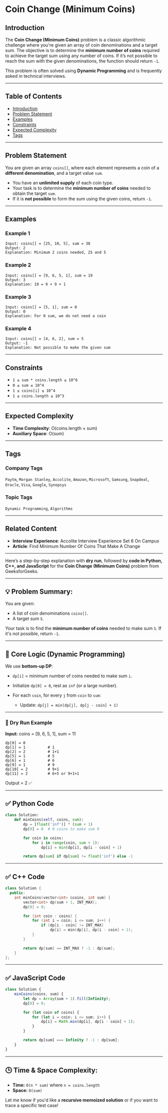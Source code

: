 
# Coin Change (Minimum Coins)

## Introduction

The **Coin Change (Minimum Coins)** problem is a classic algorithmic challenge where you're given an array of coin denominations and a target sum. The objective is to determine the **minimum number of coins** required to achieve the target sum using any number of coins. If it’s not possible to reach the sum with the given denominations, the function should return `-1`.

This problem is often solved using **Dynamic Programming** and is frequently asked in technical interviews.

---

## Table of Contents

* [Introduction](#introduction)
* [Problem Statement](#problem-statement)
* [Examples](#examples)
* [Constraints](#constraints)
* [Expected Complexity](#expected-complexity)
* [Tags](#tags)

---

## Problem Statement

You are given an array `coins[]`, where each element represents a coin of a **different denomination**, and a target value `sum`.

* You have an **unlimited supply** of each coin type.
* Your task is to determine the **minimum number of coins** needed to obtain the target `sum`.
* If it is **not possible** to form the sum using the given coins, return `-1`.

---

## Examples

### Example 1

```
Input: coins[] = [25, 10, 5], sum = 30  
Output: 2  
Explanation: Minimum 2 coins needed, 25 and 5
```

### Example 2

```
Input: coins[] = [9, 6, 5, 1], sum = 19  
Output: 3  
Explanation: 19 = 9 + 9 + 1
```

### Example 3

```
Input: coins[] = [5, 1], sum = 0  
Output: 0  
Explanation: For 0 sum, we do not need a coin
```

### Example 4

```
Input: coins[] = [4, 6, 2], sum = 5  
Output: -1  
Explanation: Not possible to make the given sum
```

---

## Constraints

* `1 ≤ sum * coins.length ≤ 10^6`
* `0 ≤ sum ≤ 10^4`
* `1 ≤ coins[i] ≤ 10^4`
* `1 ≤ coins.length ≤ 10^3`

---

## Expected Complexity

* **Time Complexity**: O(coins.length × sum)
* **Auxiliary Space**: O(sum)

---

## Tags

### Company Tags

`Paytm`, `Morgan Stanley`, `Accolite`, `Amazon`, `Microsoft`, `Samsung`, `Snapdeal`, `Oracle`, `Visa`, `Google`, `Synopsys`

### Topic Tags

`Dynamic Programming`, `Algorithms`

---

## Related Content

* **Interview Experience**: Accolite Interview Experience Set 6 On Campus
* **Article**: Find Minimum Number Of Coins That Make A Change

---

Here’s a step-by-step explanation with **dry run**, followed by **code in Python, C++, and JavaScript** for the **Coin Change (Minimum Coins)** problem from GeeksforGeeks.

---

## 💡 Problem Summary:

You are given:

* A list of coin denominations `coins[]`.
* A target sum `S`.

Your task is to find the **minimum number of coins** needed to make sum `S`. If it's not possible, return `-1`.

---

## 🧠 Core Logic (Dynamic Programming)

We use **bottom-up DP**:

* `dp[i]` = minimum number of coins needed to make sum `i`.
* Initialize `dp[0] = 0`, rest as `inf` (or a large number).
* For each `coin`, for every `j` from `coin` to `sum`:

  * Update: `dp[j] = min(dp[j], dp[j - coin] + 1)`

---

### 🧪 Dry Run Example

**Input:** coins = \[9, 6, 5, 1], sum = 11

```
dp[0] = 0
dp[1] = 1          # 1
dp[2] = 2          # 1+1
dp[5] = 1          # 5
dp[6] = 1          # 6
dp[9] = 1          # 9
dp[10] = 2         # 9+1
dp[11] = 2         # 6+5 or 9+1+1
```

Output = 2 ✅

---

## ✅ Python Code

```python
class Solution:
    def minCoins(self, coins, sum):
        dp = [float('inf')] * (sum + 1)
        dp[0] = 0  # 0 coins to make sum 0

        for coin in coins:
            for i in range(coin, sum + 1):
                dp[i] = min(dp[i], dp[i - coin] + 1)

        return dp[sum] if dp[sum] != float('inf') else -1
```

---

## ✅ C++ Code

```cpp
class Solution {
  public:
    int minCoins(vector<int> &coins, int sum) {
        vector<int> dp(sum + 1, INT_MAX);
        dp[0] = 0;

        for (int coin : coins) {
            for (int i = coin; i <= sum; i++) {
                if (dp[i - coin] != INT_MAX)
                    dp[i] = min(dp[i], dp[i - coin] + 1);
            }
        }

        return dp[sum] == INT_MAX ? -1 : dp[sum];
    }
};
```

---

## ✅ JavaScript Code

```javascript
class Solution {
    minCoins(coins, sum) {
        let dp = Array(sum + 1).fill(Infinity);
        dp[0] = 0;

        for (let coin of coins) {
            for (let i = coin; i <= sum; i++) {
                dp[i] = Math.min(dp[i], dp[i - coin] + 1);
            }
        }

        return dp[sum] === Infinity ? -1 : dp[sum];
    }
}
```

---

## 🕒 Time & Space Complexity:

* **Time:** `O(n * sum)` where `n = coins.length`
* **Space:** `O(sum)`

Let me know if you'd like a **recursive memoized solution** or if you want to trace a specific test case!
